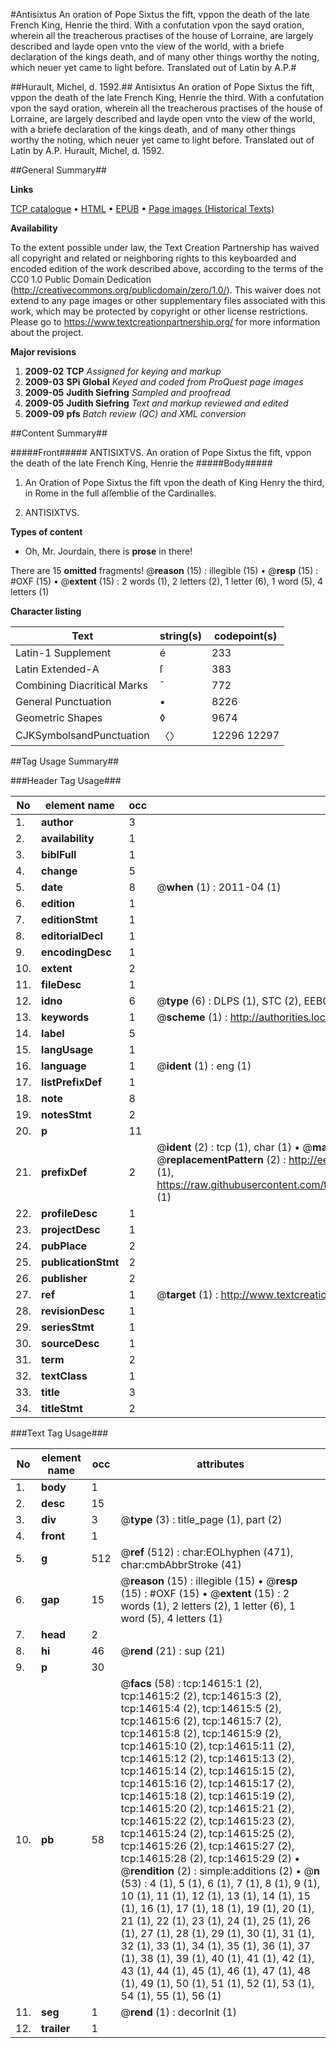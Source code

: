 #Antisixtus An oration of Pope Sixtus the fift, vppon the death of the late French King, Henrie the third. With a confutation vpon the sayd oration, wherein all the treacherous practises of the house of Lorraine, are largely described and layde open vnto the view of the world, with a briefe declaration of the kings death, and of many other things worthy the noting, which neuer yet came to light before. Translated out of Latin by A.P.#

##Hurault, Michel, d. 1592.##
Antisixtus An oration of Pope Sixtus the fift, vppon the death of the late French King, Henrie the third. With a confutation vpon the sayd oration, wherein all the treacherous practises of the house of Lorraine, are largely described and layde open vnto the view of the world, with a briefe declaration of the kings death, and of many other things worthy the noting, which neuer yet came to light before. Translated out of Latin by A.P.
Hurault, Michel, d. 1592.

##General Summary##

**Links**

[TCP catalogue](http://www.ota.ox.ac.uk/tcp/)  • 
[HTML](http://tei.it.ox.ac.uk/tcp/Texts-HTML/free/A68/A68221.html)  • 
[EPUB](http://tei.it.ox.ac.uk/tcp/Texts-EPUB/free/A68/A68221.epub) • 
[Page images (Historical Texts)](https://historicaltexts.jisc.ac.uk/eebo-99849467e)

**Availability**

To the extent possible under law, the Text Creation Partnership has waived all copyright and related or neighboring rights to this keyboarded and encoded edition of the work described above, according to the terms of the CC0 1.0 Public Domain Dedication (http://creativecommons.org/publicdomain/zero/1.0/). This waiver does not extend to any page images or other supplementary files associated with this work, which may be protected by copyright or other license restrictions. Please go to https://www.textcreationpartnership.org/ for more information about the project.

**Major revisions**

1. __2009-02__ __TCP__ *Assigned for keying and markup*
1. __2009-03__ __SPi Global__ *Keyed and coded from ProQuest page images*
1. __2009-05__ __Judith Siefring__ *Sampled and proofread*
1. __2009-05__ __Judith Siefring__ *Text and markup reviewed and edited*
1. __2009-09__ __pfs__ *Batch review (QC) and XML conversion*

##Content Summary##

#####Front#####
ANTISIXTVS. An oration of Pope Sixtus the fift, vppon the death of the late French King, Henrie the 
#####Body#####

1. An Oration of Pope Sixtus the fift vpon the death of King Henry the third, in Rome in the full aſſemblie of the Cardinalles.

1. ANTISIXTVS.

**Types of content**

  * Oh, Mr. Jourdain, there is **prose** in there!

There are 15 **omitted** fragments! 
 @__reason__ (15) : illegible (15)  •  @__resp__ (15) : #OXF (15)  •  @__extent__ (15) : 2 words (1), 2 letters (2), 1 letter (6), 1 word (5), 4 letters (1)

**Character listing**


|Text|string(s)|codepoint(s)|
|---|---|---|
|Latin-1 Supplement|é|233|
|Latin Extended-A|ſ|383|
|Combining             Diacritical Marks|̄|772|
|General Punctuation|•|8226|
|Geometric Shapes|◊|9674|
|CJKSymbolsandPunctuation|〈〉|12296 12297|

##Tag Usage Summary##

###Header Tag Usage###

|No|element name|occ|attributes|
|---|---|---|---|
|1.|__author__|3||
|2.|__availability__|1||
|3.|__biblFull__|1||
|4.|__change__|5||
|5.|__date__|8| @__when__ (1) : 2011-04 (1)|
|6.|__edition__|1||
|7.|__editionStmt__|1||
|8.|__editorialDecl__|1||
|9.|__encodingDesc__|1||
|10.|__extent__|2||
|11.|__fileDesc__|1||
|12.|__idno__|6| @__type__ (6) : DLPS (1), STC (2), EEBO-CITATION (1), PROQUEST (1), VID (1)|
|13.|__keywords__|1| @__scheme__ (1) : http://authorities.loc.gov/ (1)|
|14.|__label__|5||
|15.|__langUsage__|1||
|16.|__language__|1| @__ident__ (1) : eng (1)|
|17.|__listPrefixDef__|1||
|18.|__note__|8||
|19.|__notesStmt__|2||
|20.|__p__|11||
|21.|__prefixDef__|2| @__ident__ (2) : tcp (1), char (1)  •  @__matchPattern__ (2) : ([0-9\-]+):([0-9IVX]+) (1), (.+) (1)  •  @__replacementPattern__ (2) : http://eebo.chadwyck.com/downloadtiff?vid=$1&page=$2 (1), https://raw.githubusercontent.com/textcreationpartnership/Texts/master/tcpchars.xml#$1 (1)|
|22.|__profileDesc__|1||
|23.|__projectDesc__|1||
|24.|__pubPlace__|2||
|25.|__publicationStmt__|2||
|26.|__publisher__|2||
|27.|__ref__|1| @__target__ (1) : http://www.textcreationpartnership.org/docs/. (1)|
|28.|__revisionDesc__|1||
|29.|__seriesStmt__|1||
|30.|__sourceDesc__|1||
|31.|__term__|2||
|32.|__textClass__|1||
|33.|__title__|3||
|34.|__titleStmt__|2||


###Text Tag Usage###

|No|element name|occ|attributes|
|---|---|---|---|
|1.|__body__|1||
|2.|__desc__|15||
|3.|__div__|3| @__type__ (3) : title_page (1), part (2)|
|4.|__front__|1||
|5.|__g__|512| @__ref__ (512) : char:EOLhyphen (471), char:cmbAbbrStroke (41)|
|6.|__gap__|15| @__reason__ (15) : illegible (15)  •  @__resp__ (15) : #OXF (15)  •  @__extent__ (15) : 2 words (1), 2 letters (2), 1 letter (6), 1 word (5), 4 letters (1)|
|7.|__head__|2||
|8.|__hi__|46| @__rend__ (21) : sup (21)|
|9.|__p__|30||
|10.|__pb__|58| @__facs__ (58) : tcp:14615:1 (2), tcp:14615:2 (2), tcp:14615:3 (2), tcp:14615:4 (2), tcp:14615:5 (2), tcp:14615:6 (2), tcp:14615:7 (2), tcp:14615:8 (2), tcp:14615:9 (2), tcp:14615:10 (2), tcp:14615:11 (2), tcp:14615:12 (2), tcp:14615:13 (2), tcp:14615:14 (2), tcp:14615:15 (2), tcp:14615:16 (2), tcp:14615:17 (2), tcp:14615:18 (2), tcp:14615:19 (2), tcp:14615:20 (2), tcp:14615:21 (2), tcp:14615:22 (2), tcp:14615:23 (2), tcp:14615:24 (2), tcp:14615:25 (2), tcp:14615:26 (2), tcp:14615:27 (2), tcp:14615:28 (2), tcp:14615:29 (2)  •  @__rendition__ (2) : simple:additions (2)  •  @__n__ (53) : 4 (1), 5 (1), 6 (1), 7 (1), 8 (1), 9 (1), 10 (1), 11 (1), 12 (1), 13 (1), 14 (1), 15 (1), 16 (1), 17 (1), 18 (1), 19 (1), 20 (1), 21 (1), 22 (1), 23 (1), 24 (1), 25 (1), 26 (1), 27 (1), 28 (1), 29 (1), 30 (1), 31 (1), 32 (1), 33 (1), 34 (1), 35 (1), 36 (1), 37 (1), 38 (1), 39 (1), 40 (1), 41 (1), 42 (1), 43 (1), 44 (1), 45 (1), 46 (1), 47 (1), 48 (1), 49 (1), 50 (1), 51 (1), 52 (1), 53 (1), 54 (1), 55 (1), 56 (1)|
|11.|__seg__|1| @__rend__ (1) : decorInit (1)|
|12.|__trailer__|1||
